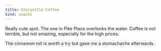 ```yaml
---
title: Storyville Coffee
kind: snacks
---
```

Really cute spot. The one in Pike Place overlooks the water. Coffee is not terrible, but not amazing, especially for the high prices.

The cinnamon roll is worth a try but gave me a stomachache afterwards.
